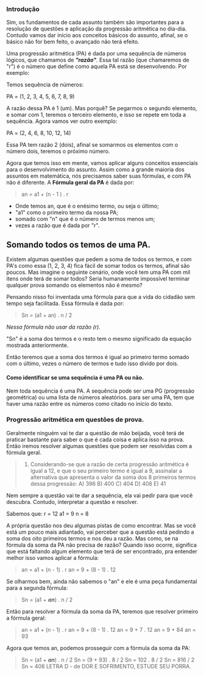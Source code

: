 

### Introdução  

Sim, os fundamentos de cada assunto também são importantes para a resolução de questões e aplicação da progressão aritmética no dia-dia. Contudo vamos dar início aos conceitos básicos do assunto, afinal, se o básico não for bem feito, o avançado não terá efeito. 

Uma progressão aritmética (PA) é dada por uma sequência de números lógicos, que chamamos de ***"razão"***. Essa tal razão (que chamaremos de "r") é o número que define como aquela PA está se desenvolvendo. Por exemplo: 

Temos sequência de números: 

PA = (1, 2, 3, 4, 5, 6, 7, 8, 9) 

A razão dessa PA é 1 (um). Mas porquê?  Se pegarmos o segundo elemento, e somar com 1, teremos o terceiro elemento, e isso se repete em toda a sequência. Agora vamos ver outro exemplo: 

PA = (2, 4, 6, 8, 10, 12, 14) 

Essa PA tem razão 2 (dois), afinal se somarmos os elementos com o número dois, teremos o próximo número. 

Agora que temos isso em mente, vamos aplicar alguns conceitos essenciais para o desenvolvimento do assunto. Assim como a grande maioria dos assuntos em matemática, nós precisamos saber suas fórmulas, e com PA não é diferente. A **Fórmula geral da PA** é dada por: 

> an = a1 + (n - 1 ) . r  

- Onde temos an, que é o enésimo termo, ou seja o último;
- "a1" como o primeiro termo da nossa PA; 
- somado com "n" que é o número de termos menos um; 
- vezes a razão que é dada por "r". 

## Somando todos os temos de uma PA. 

Existem algumas questões que pedem a soma de todos os termos, e com PA's como essa (1, 2, 3, 4) fica fácil de somar todos os termos, afinal são poucos. Mas imagine o seguinte cenário, onde você tem uma PA com mil itens onde terá de somar todos? Seria humanamente impossível terminar qualquer prova somando os elementos não é mesmo? 

Pensando nisso foi inventada uma fórmula para que a vida do cidadão sem tempo seja facilitada. Essa fórmula é dada por: 

> Sn = (a1 + an) . n / 2  

*Nessa fórmula não usar da razão (r).*

"Sn" é a soma dos termos e o resto tem o mesmo significado da equação mostrada anteriormente. 

Então teremos que a soma dos termos é igual ao primeiro termo somado com o último, vezes o número de termos e tudo isso divido por dois. 


#### Como identificar se uma sequência é uma PA ou não.

Nem toda sequência é uma PA. A sequência pode ser uma PG (progressão geométrica) ou uma lista de números aleatórios. para ser uma PA, tem que haver uma razão entre os números como citado no início do texto. 

### Progressão aritmética em questões de prova. 

Geralmente ninguém vai te dar a questão de mão beijada, você terá de praticar bastante para saber o que é cada coisa e aplica isso na prova. Então iremos resolver algumas questões que podem ser resolvidas com a fórmula geral. 

> 1) Considerando-se que a razão de certa progressão
	aritmética é igual a 12, e que o seu primeiro termo é
	igual a 9, assinalar a alternativa que apresenta o valor da
	soma dos 8 primeiros termos dessa progressão:
	A) 396
	B) 400
	C) 404
	D) 408
	E) 41



Nem sempre a questão vai te dar a sequência, ela vai pedir para que você descubra. 
Contudo, interpretar a questão e resolver. 

Sabemos que: 
r = 12
a1 = 9 
n = 8 

A própria questão nos deu algumas pistas de como encontrar. Mas se você está um pouco mais adiantado, vai perceber que a questão está pedindo a soma dos oito primeiros termos e nos deu a razão. Mas como, se na fórmula da soma da PA não precisa de razão? Quando isso ocorre, significa que está faltando algum elemento que terá de ser encontrado, pra entender melhor isso vamos aplicar a fórmula: 

> an = a1 + (n - 1) . r 
> an = 9 + (8 - 1) . 12

Se olharmos bem, ainda não sabemos o "an" e ele é uma peça fundamental para a segunda fórmula: 

> Sn = (a1 + ***an***) . n / 2 

Então para resolver a fórmula da soma da PA, teremos que resolver primeiro a fórmula geral: 

> an = a1 + (n - 1) . r 
> an = 9 + (8 - 1) . 12
> an = 9 + 7 . 12 
> an = 9 + 84 
> an = 93 

Agora que temos an, podemos prosseguir com a fórmula da soma da PA: 

> Sn = (a1 + ***an***) . n / 2 
> Sn = (9 + 93) . 8 / 2 
> Sn = 102 . 8 / 2 
> Sn = 816 / 2 
> Sn = 408
> LETRA D  - de DOR E SOFRIMENTO, ESTUDE SEU PORRA. 
